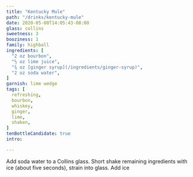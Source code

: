 ```yaml
---
title: "Kentucky Mule"
path: "/drinks/kentucky-mule"
date: 2020-05-08T14:05:43-08:00
glass: collins
sweetness: 3
booziness: 1
family: highball
ingredients: [
  "2 oz bourbon",
  "½ oz lime juice",
  "¾ oz [ginger syrup](/ingredients/ginger-syrup)",
  "2 oz soda water",
]
garnish: lime wedge
tags: [
  refreshing,
  bourbon,
  whiskey,
  ginger,
  lime,
  shaken,
]
tenBottleCandidate: true
intro:

---
```

Add soda water to a Collins glass.
Short shake remaining ingredients with ice (about five seconds), strain into glass.
Add ice
